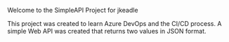 Welcome to the SimpleAPI Project for jkeadle


This project was created to learn Azure DevOps and the CI/CD process.
A simple Web API was created that returns two values in JSON format.
